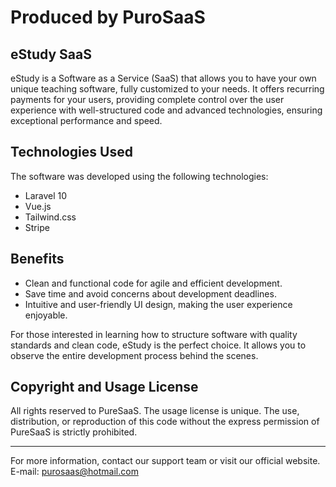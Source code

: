 # Produced by PuroSaaS

## eStudy SaaS 

eStudy is a Software as a Service (SaaS) that allows you to have your own unique teaching software, fully customized to your needs. It offers recurring payments for your users, providing complete control over the user experience with well-structured code and advanced technologies, ensuring exceptional performance and speed.

## Technologies Used

The software was developed using the following technologies:

- Laravel 10
- Vue.js
- Tailwind.css
- Stripe

## Benefits

- Clean and functional code for agile and efficient development.
- Save time and avoid concerns about development deadlines.
- Intuitive and user-friendly UI design, making the user experience enjoyable.

For those interested in learning how to structure software with quality standards and clean code, eStudy is the perfect choice. It allows you to observe the entire development process behind the scenes.

## Copyright and Usage License

All rights reserved to PureSaaS. The usage license is unique. The use, distribution, or reproduction of this code without the express permission of PureSaaS is strictly prohibited.

---

For more information, contact our support team or visit our official website. E-mail: purosaas@hotmail.com

